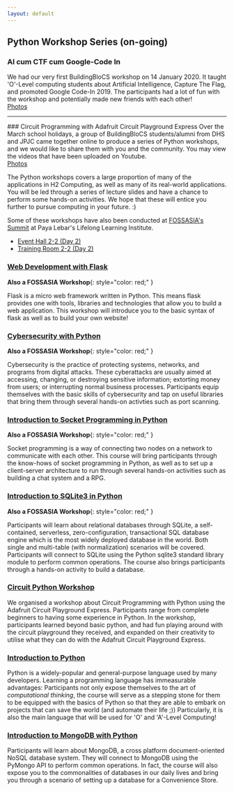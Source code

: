 ```yaml
---
layout: default
---
```


## Python Workshop Series (on-going)

### AI cum CTF cum Google-Code In
We had our very first BuildingBloCS workshop on 14 January 2020. It taught 'O'-Level computing students about Artificial Intelligence, Capture The Flag, and promoted Google Code-In 2019. The participants had a lot of fun with the workshop and potentially made new friends with each other! <br>
<a class="btn" href="https://photos.app.goo.gl/ToVkPLV3zoNLuNqy8">Photos</a>

<hr/>
### Circuit Programming with Adafruit Circuit Playground Express
Over the March school holidays, a group of BuildingBloCS students/alumni from DHS and JPJC came together online to produce a series of Python workshops, and we would like to share them with you and the community. You may view the videos that have been uploaded on Youtube.<br>
<a class="btn" href="https://photos.app.goo.gl/HWpBV3mRVwjM55ez5">Photos</a>

The Python workshops covers a large proportion of many of the applications in H2 Computing, as well as many of its real-world applications. You will be led through a series of lecture slides and have a chance to perform some hands-on activities. We hope that these will entice you further to pursue computing in your future. :)

Some of these workshops have also been conducted at [FOSSASIA's Summit](https://summit.fossasia.org/) at Paya Lebar's Lifelong Learning Institute.
* [Event Hall 2-2 (Day 2)](https://youtu.be/7eAAivicPmk)
* [Training Room 2-2 (Day 2)](https://youtu.be/CMJZ6SZIaRs)


### [Web Development with Flask](https://youtu.be/074b8o15Vnc)

**Also a FOSSASIA Workshop**{: style="color: red;" }

Flask is a micro web framework written in Python. This means flask provides one with tools, libraries and technologies that allow you to build a web application. This workshop will introduce you to the basic syntax of flask as well as to build your own website!

### [Cybersecurity with Python](https://youtu.be/P5ti4jgk7eQ)

**Also a FOSSASIA Workshop**{: style="color: red;" }

Cybersecurity is the practice of protecting systems, networks, and programs from digital attacks. These cyberattacks are usually aimed at accessing, changing, or destroying sensitive information; extorting money from users; or interrupting normal business processes. Participants equip themselves with the basic skills of cybersecurity and tap on useful libraries that bring them through several hands-on activties such as port scanning.

### [Introduction to Socket Programming in Python](https://youtu.be/T248IPVosR4)

**Also a FOSSASIA Workshop**{: style="color: red;" }

Socket programming is a way of connecting two nodes on a network to communicate with each other. This course will bring participants through the know-hows of socket programming in Python, as well as to set up a client-server architecture to run through several hands-on activities such as building a chat system and a RPG.

### [Introduction to SQLite3 in Python]()

**Also a FOSSASIA Workshop**{: style="color: red;" }

Participants will learn about relational databases through SQLite, a self-contained, serverless, zero-configuration, transactional SQL database engine which is the most widely deployed database in the world. Both single and multi-table (with normalization) scenarios will be covered. Participants will connect to SQLite using the Python sqlite3 standard library module to perform common operations. The course also brings participants through a hands-on activity to build a database.

### [Circuit Python Workshop](https://youtu.be/DsDeCd6VNj0)
We organised a workshop about Circuit Programming with Python using the Adafruit Circuit Playground Express. Participants range from complete beginners to having some experience in Python. In the workshop, participants learned beyond basic python, and had fun playing around with the circuit playground they received, and expanded on their creativity to utilise what they can do with the Adafruit Circuit Playground Express.

### [Introduction to Python](https://youtu.be/Ms0BERdaIeI) 
Python is a widely-popular and general-purpose language used by many developers. Learning a programming language has immeasurable advantages: Participants not only expose themselves to the art of _computational thinking_, the course will serve as a stepping stone for them to be equipped with the basics of Python so that they are able to embark on projects that can save the world (and automate their life ;)) Particularly, it is also the main language that will be used for 'O' and 'A'-Level Computing!

### [Introduction to MongoDB with Python](https://youtu.be/Gs3zYwtDXEw)
Participants will learn about MongoDB, a cross platform document-oriented NoSQL database system. They will connect to MongoDB using the PyMongo API to perform common operations. In fact, the course will also expose you to the commonalities of databases in our daily lives and bring you through a scenario of setting up a database for a Convenience Store.

